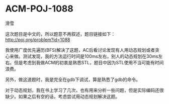 # ACM-POJ-1088
滑雪

这次题目是中文的，所以题意不再叙述，题目链接如下：
http://poj.org/problem?id=1088

我使用广度优先遍历(BFS)解决了这题，AC后看讨论发现有人用动态规划或者贪心来做。测试发现，我的方法运行时间是100ms左右，别人的动态规划在30ms左右。但是考虑到我做ACM的初衷是熟悉STL，题目中因为STL使用不当可能有时间浪费。

另外，做这道题时，我是完全在gdb下调试，算是熟悉了gdb的命令。

对于动态规划，我在书上学习了几次，也有用来分析一些问题，但是实际编码还很缺少。如果之后有空的话，考虑尝试用动态规划解决这题。
